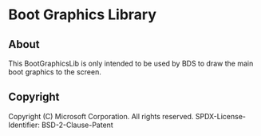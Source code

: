 # Boot Graphics Library

## About

This BootGraphicsLib  is only intended to be used by BDS to draw the main boot graphics to the
screen.

## Copyright

Copyright (C) Microsoft Corporation. All rights reserved.
SPDX-License-Identifier: BSD-2-Clause-Patent
